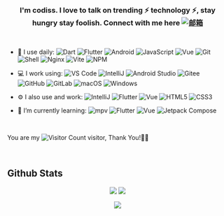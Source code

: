 ### <div align="center">I'm codiss. I love to talk on trending ⚡ technology ⚡, stay hungry stay foolish. Connect with me here   [![邮箱](https://img.shields.io/badge/xuelongqy@qq.com-c14438?style=plastic&link=mailto:xuelongqy@qq.com)](mailto:xuelongqy@qq.com)</div>
<br/> 

- 🚀 I use daily:
  ![Dart](https://img.shields.io/badge/-Dart-F6C915?logo=dart&logoColor=F16061)
  ![Flutter](https://img.shields.io/badge/Flutter-20232A?logo=flutter&logoColor=61DAFB)
  ![Android](https://img.shields.io/badge/-Android-7A1FA2?logo=android&logoColor=FC8019)
  ![JavaScript](https://img.shields.io/badge/JavaScript-000000?logo=JavaScript&logoColor=FFCA28)
  ![Vue](https://img.shields.io/badge/Vue.js-35495E?logo=vue.js&logoColor=4FC08D)
  ![Git](https://img.shields.io/badge/-Git-000000?logo=git&logoColor=FF7043)
  ![Shell](https://img.shields.io/badge/-Shell-4EC422?logo=Shell&logoColor=FF7043)
  ![Nginx](https://img.shields.io/badge/-Nginx-F6C915?logo=nginx&logoColor=029137)
  ![Vite](https://img.shields.io/badge/-Vite-2B3A42?logo=vite&logoColor=75AFCC)
  ![NPM](https://img.shields.io/badge/-NPM-2875E3?logo=npm&logoColor=029137)

- 💻 I work using:
  ![VS Code](https://img.shields.io/badge/-VS%20Code-007ACC?style=plastic&logo=visual-studio-code)
  ![IntelliJ](https://img.shields.io/badge/-IntelliJ-000?logo=intelliJ-idea&logoColor=00ACC1)
  ![Android Studio](https://img.shields.io/badge/-Android%20Studio-000?logo=android-studio&logoColor=00ACC1)
  ![Gitee](https://img.shields.io/badge/-Gitee-A80025?logo=gitee&logoColor=F16061)
  ![GitHub](https://img.shields.io/badge/-GitHub-181717?style=plastic&logo=github)
  ![GitLab](https://img.shields.io/badge/-GitLab-FCA121?style=plastic&logo=gitlab)
  ![macOS](https://img.shields.io/badge/-macOS-F16061?logo=apple&logoColor=000)
  ![Windows](https://img.shields.io/badge/-Windows-green?logo=windows&logoColor=DE3929)

- ⚙️ I also use and work:
  ![IntelliJ](https://img.shields.io/badge/-IntelliJ-000?logo=intelliJ-idea&logoColor=00ACC1)
  ![Flutter](https://img.shields.io/badge/Flutter-20232A?logo=flutter&logoColor=61DAFB)
  ![Vue](https://img.shields.io/badge/Vue.js-35495E?logo=vue.js&logoColor=4FC08D)
  ![HTML5](https://img.shields.io/badge/-HTML5-E34F26?style=plastic&logo=html5&logoColor=white)
  ![CSS3](https://img.shields.io/badge/-CSS3-1572B6?style=plastic&logo=css3)

- 🌱 I’m currently learning:
  ![mpv](https://img.shields.io/badge/-mpv-3DDC84?logo=data%3Aimage%2Fpng%3Bbase64%2CiVBORw0KGgoAAAANSUhEUgAAACQAAAAkCAMAAADW3miqAAAABGdBTUEAALGPC%2FxhBQAAAAFzUkdCAK7OHOkAAAAJcEhZcwAADsMAAA7DAcdvqGQAAAMAUExURUxpcaSkpAAAAAcHBwAAAAAAANDQ0AAAAAAAAAAAAKyqrDc3NwAAABEREdfX1%2B7u7snJyYKCgoVzibCssAYGBqOcpdXV1by7vJ2Ynd7e3unp6p6enrq6usrJyrm6unx8fIGAgOjo6BQUFG1ubgoKCoiIiEtLTdDP0dXV1X19fZOElaSkpHJVd5KampqKnY6OjpSUlKOeo%2Bjm6IBmhnNTesjIyPTy8vDw8O3t7fHx8fLy8vT084p7jZycnJmQnIRziHVUeox%2BkLOrs9bW1m9vb4dui6ibq5GRkaeiqMzMzK%2Btrdra2o6OjrW1tbS0tJaWlpycnMfHx8LBwXJycsPDw1tbWKmdrLevuExMTN7e3rKysr6%2Bvs%2FPz1MmWzQQO0geT1AlWGEyak0hVGo6dGk5clsuZDsSQlQnXGMza08iVubi5z4URUkgUGM0bWU2bksgUuXg5kYYTTUQPOLe5EgZUDMQOVYlXjgSPmk5c1IhWsnEy0wmUmg4cWc3cLm0u18wZ9zZ3ksfUkoeUV0vZlotYkAVR0cYT0IWSjcQPk0cVTUSPNTR10IZSTEQOEcbTlAjWEobUszGzU0jVForYszIzs7Jz1UpXd%2Fb4U8fWEsbVN7a4DQSOmY5b1opYjwXQ9rW3NjU2lElWVInWmM7bFYqXkQXSzkSQFQjXWlOblcnYUwfVL%2B5wcO9xcXAyOzs7VAkV9LO03NVeWI5algrYDEQN%2FTz9Ip4jk0fVZODlkIcSFcqX2hHbr2ywGNAabCssj8aR1w4Y52PoGVDa6ObpaSVp145ZbCitI10ktvb3LOrtkgqT2RKacKzxlo8YINwhlcwXuHd4jkWP723v7utv21Oc2xFc1MuWm5KdX9lhVcsX7erunVae%2B%2Fv8GdCb7mwvLWwtsK9w7Wot5WAmkoiUdDP0MLCwp2LoayfruPj5Mi7zM%2FJ0qCHpn9ng9bP2Xlhf6qWro18kaylrl8%2FZJyTnpeJmoRviG9UdJiJm0IdSaqdrcfHx8bFxsjIydXV1eHh4YJjiMde%2B40AAADfdFJOUwAFBBwGDRoBAxDcQwgfU6QoKfhPFcKQWLFstgoQg%2Fh9hP4xRyaITd71Y71J%2BCG0fRhy9%2B35RtHZgcT42O%2BP3uv61mKZXvHSmPw4xtedgfOptf3xdOdf7cco8YzR8P%2F%2F%2F%2F%2F%2F%2F%2F%2F%2F%2F%2F%2F%2F%2F%2F%2F%2F%2F%2F%2F%2F%2F%2F%2F%2F%2F%2F%2F%2F%2F%2F%2F%2F%2F%2F%2F%2F%2F%2F%2F%2F%2F%2F%2F%2F%2F%2F%2F%2F%2F%2F%2F%2F%2F%2F%2F%2F%2F%2F%2F%2F%2F%2F%2F%2F%2F%2F%2F%2F%2F%2F%2F%2F%2F%2F%2F%2F%2F%2F%2F%2F%2F%2F%2F%2F%2F%2F%2F%2F%2F%2F%2F%2F%2F%2F%2F%2F%2F%2F%2F%2F%2F%2F%2F%2F%2F%2F%2F%2F%2F%2F%2F%2F%2F%2F%2F%2F%2F%2F%2F%2F%2F%2F%2F%2F%2F%2F%2F%2F%2F%2F%2F%2F%2F%2F%2F%2F%2F%2F%2F%2F%2F%2F%2F%2F%2F%2F%2F%2F%2F%2F%2F%2F%2F%2F%2F%2F%2F%2F%2F%2F%2F%2F%2F%2F%2F%2F%2F%2F%2F%2F7jyNP4AAAD0UlEQVQ4y2NgIAMwSrOxyTDiU8EmKaV%2B7%2BeRI2Hhsp7YFbIL8Dcc3L04paY2Ly930w03cSzKGC2MdixOSakAKcrNzchIvC4qwI5uk%2BXE3RXJKSl5Nx%2F%2F2P8jZ1FzYn2qqzCqKjbrusXJyclzqrt6e0vjurrK5z2enJrq4ISsSsZsNUhN%2FUWQkqKijo5ly%2Bb1LJo82QTJLHb%2Bhr3JyRWps7eUlgKVlJcvS0tLy96%2FfvMuY124Ir6t71KSUxKBasDGQNRkt%2FbE7lqixwRVI21%2BaU5KRc08kJquU6dXnJ0HUpPd2h4%2FbdpubbhBt4E%2Bvwl0TtyKNQXFxdNfbfuR3dra3t7Xn56gBTGKQ2rDppSUmp1AX%2B0oyCoovjC9Yf69aqCapYXb0xN0BMGKDKyO1KTMyZ0dF3cuqwBkUEPDgu6TPe1Ll%2Fatil143hDsQdOtN2pra1tmx526kFXw8vXbhvnzF3RPeQM0qG17en%2BmBNg%2ByTtXgNE1rStuG9CcM3Ouvl%2BwoHvDxJNLCwtLQIoceUCBJLbuLlDRoq6iW0CrzszJaL5%2BbMOGqtXX2tomzChbn2%2FPCnK387q7wHi%2FWV6%2B9sKFWXsy6lsWTdpYVXVpb1vJhP6ypHwhTpAisXVXgdGeerF8z%2FRZDZebNwPV3Ju4pu5ASUnn8vSkHBuQInbZOxszgElj%2F7KDDQ3zb01bf%2BjYlClVq%2Fc1TQDatrAp3g5kHbv4ukeJQDBp3ukFCxY8PPBsIlDNg7oPJTM7l89NapokCnI4g6DiHqCa%2Bpaeec%2B7u6uqpk6dUrWm7uP5CTMrV07Lz%2FlkywJSxOr9YlN9fX3z%2Bp7qe0AVU6rWPqjbd2XCzBllc5Ny%2BoSUwYHJ5Kv4rLm5OXVyUk%2F1wQdrHqyuu3%2F40IROoJr1jfHVXCKQ1BQROX9xc2rq5F2ZfYUHvn75vm3F9pmdlWVz%2Bxtz%2Bs7ps0BSAU%2FUi2OpLS2Td01buH0CEMxcNaNy%2BcqVmU1N8We5mKFpk51X%2Fd%2FxlpbNS6ZNi11Y2V9Zubxs7sqF%2BY1N8dUeLjywlMmkrHHi%2F%2BZp09LTYxcmLIyNjV2YtAqoJL76szsnIiOwamqcOL5kWmzsooT%2B%2FsykpKT8%2FMb4%2BGuHJZg5kHIvp2bMieebYhct7F%2BfOQmkJj8%2B%2Fts%2Bf14OlDzOqRb9d8Ojownr109KWpXflPN4xWE%2FBWYmtJKAR0U15MmTh8c37j169NDtHfflArg52TEKAw5OJXmvoMA%2Fv34%2FfSrH5cPNzMKOrVxhYuVVUgtWUJUP5VYRwa4EbCkTDysnJysPEzvpxR8AdUK2pyuN9%2F4AAAAASUVORK5CYII%3D&logoColor=4788F4)
  ![Flutter](https://img.shields.io/badge/Flutter-20232A?logo=flutter&logoColor=61DAFB)
  ![Vue](https://img.shields.io/badge/Vue.js-35495E?logo=vue.js&logoColor=4FC08D)
  ![Jetpack Compose](https://img.shields.io/badge/-Jetpack%20Compose-F5F5F5?logo=jetpack-compose&logoColor=316CE6)

<br/>

You are my ![Visitor Count](https://profile-counter.glitch.me/xuelongqy/count.svg) visitor, Thank You!🎉🎉

<br/> 

## Github Stats  
<div align="center">
  <img src="https://github-readme-stats.vercel.app/api?username=xuelongqy&show_icons=true&count_private=true&hide_border=true" align="center" />
  <img src="https://github-readme-stats.vercel.app/api/top-langs/?username=xuelongqy&hide_border=true" align="center" />
</div>  

<br/>   

<div align="center">
  <a href="https://xuelongqy.github.io/flutter_easy_refresh/#/support-me" target="_blank" style="display: inline-block;">
    <img
        src="https://img.shields.io/badge/Donate-Buy%20Me%20A%20Coffee-orange.svg?style=flat-square"
        align="center"
    />
  </a>
</div>

